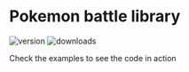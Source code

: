 # Pokemon battle library

![version](https://img.shields.io/crates/v/firecore-battle?style=plastic)
![downloads](https://img.shields.io/crates/d/firecore-battle?style=plastic)

Check the examples to see the code in action